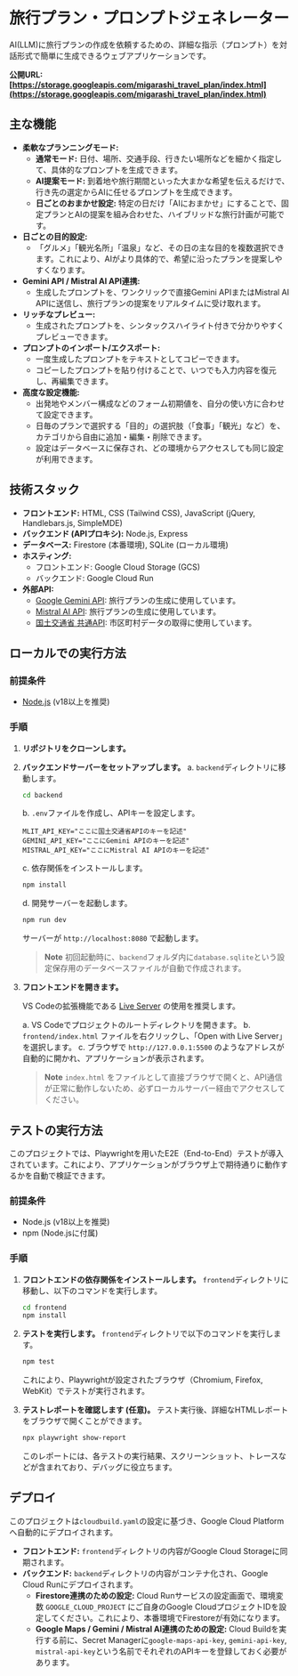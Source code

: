 # 旅行プラン・プロンプトジェネレーター

AI(LLM)に旅行プランの作成を依頼するための、詳細な指示（プロンプト）を対話形式で簡単に生成できるウェブアプリケーションです。

**公開URL: [https://storage.googleapis.com/migarashi_travel_plan/index.html](https://storage.googleapis.com/migarashi_travel_plan/index.html)**

## 主な機能

*   **柔軟なプランニングモード:**
    *   **通常モード:** 日付、場所、交通手段、行きたい場所などを細かく指定して、具体的なプロンプトを生成できます。
    *   **AI提案モード:** 到着地や旅行期間といった大まかな希望を伝えるだけで、行き先の選定からAIに任せるプロンプトを生成できます。
    *   **日ごとのおまかせ設定:** 特定の日だけ「AIにおまかせ」にすることで、固定プランとAIの提案を組み合わせた、ハイブリッドな旅行計画が可能です。
*   **日ごとの目的設定:**
    *   「グルメ」「観光名所」「温泉」など、その日の主な目的を複数選択できます。これにより、AIがより具体的で、希望に沿ったプランを提案しやすくなります。
*   **Gemini API / Mistral AI API連携:**
    *   生成したプロンプトを、ワンクリックで直接Gemini APIまたはMistral AI APIに送信し、旅行プランの提案をリアルタイムに受け取れます。
*   **リッチなプレビュー:**
    *   生成されたプロンプトを、シンタックスハイライト付きで分かりやすくプレビューできます。
*   **プロンプトのインポート/エクスポート:**
    *   一度生成したプロンプトをテキストとしてコピーできます。
    *   コピーしたプロンプトを貼り付けることで、いつでも入力内容を復元し、再編集できます。
*   **高度な設定機能:**
    *   出発地やメンバー構成などのフォーム初期値を、自分の使い方に合わせて設定できます。
    *   日毎のプランで選択する「目的」の選択肢（「食事」「観光」など）を、カテゴリから自由に追加・編集・削除できます。
    *   設定はデータベースに保存され、どの環境からアクセスしても同じ設定が利用できます。

## 技術スタック

*   **フロントエンド:** HTML, CSS (Tailwind CSS), JavaScript (jQuery, Handlebars.js, SimpleMDE)
*   **バックエンド (APIプロキシ):** Node.js, Express
*   **データベース:** Firestore (本番環境), SQLite (ローカル環境)
*   **ホスティング:**
    *   フロントエンド: Google Cloud Storage (GCS)
    *   バックエンド: Google Cloud Run
*   **外部API:**
    *   [Google Gemini API](https://ai.google.dev/): 旅行プランの生成に使用しています。
    *   [Mistral AI API](https://mistral.ai/): 旅行プランの生成に使用しています。
    *   [国土交通省 共通API](https://www.mlit.go.jp/plateau/api/): 市区町村データの取得に使用しています。

## ローカルでの実行方法

### 前提条件

*   [Node.js](https://nodejs.org/) (v18以上を推奨)

### 手順

1.  **リポジトリをクローンします。**

2.  **バックエンドサーバーをセットアップします。**
    a. `backend`ディレクトリに移動します。
       ```bash
       cd backend
       ```
    b. `.env`ファイルを作成し、APIキーを設定します。
       ```
       MLIT_API_KEY="ここに国土交通省APIのキーを記述"
       GEMINI_API_KEY="ここにGemini APIのキーを記述"
       MISTRAL_API_KEY="ここにMistral AI APIのキーを記述"
       ```
    c. 依存関係をインストールします。
       ```bash
       npm install
       ```
    d. 開発サーバーを起動します。
       ```bash
       npm run dev
       ```
       サーバーが `http://localhost:8080` で起動します。

    > **Note**
    > 初回起動時に、`backend`フォルダ内に`database.sqlite`という設定保存用のデータベースファイルが自動で作成されます。

3.  **フロントエンドを開きます。**

    VS Codeの拡張機能である [Live Server](https://marketplace.visualstudio.com/items?itemName=ritwickdey.LiveServer) の使用を推奨します。

    a. VS Codeでプロジェクトのルートディレクトリを開きます。
    b. `frontend/index.html` ファイルを右クリックし、「Open with Live Server」を選択します。
    c. ブラウザで `http://127.0.0.1:5500` のようなアドレスが自動的に開かれ、アプリケーションが表示されます。

    > **Note**
    > `index.html` をファイルとして直接ブラウザで開くと、API通信が正常に動作しないため、必ずローカルサーバー経由でアクセスしてください。

## テストの実行方法

このプロジェクトでは、Playwrightを用いたE2E（End-to-End）テストが導入されています。これにより、アプリケーションがブラウザ上で期待通りに動作するかを自動で検証できます。

### 前提条件

*   Node.js (v18以上を推奨)
*   npm (Node.jsに付属)

### 手順

1.  **フロントエンドの依存関係をインストールします。**
    `frontend`ディレクトリに移動し、以下のコマンドを実行します。
    ```bash
    cd frontend
    npm install
    ```

2.  **テストを実行します。**
    `frontend`ディレクトリで以下のコマンドを実行します。
    ```bash
    npm test
    ```
    これにより、Playwrightが設定されたブラウザ（Chromium, Firefox, WebKit）でテストが実行されます。

3.  **テストレポートを確認します (任意)。**
    テスト実行後、詳細なHTMLレポートをブラウザで開くことができます。
    ```bash
    npx playwright show-report
    ```
    このレポートには、各テストの実行結果、スクリーンショット、トレースなどが含まれており、デバッグに役立ちます。

## デプロイ

このプロジェクトは`cloudbuild.yaml`の設定に基づき、Google Cloud Platformへ自動的にデプロイされます。

*   **フロントエンド:** `frontend`ディレクトリの内容がGoogle Cloud Storageに同期されます。
*   **バックエンド:** `backend`ディレクトリの内容がコンテナ化され、Google Cloud Runにデプロイされます。
    *   **Firestore連携のための設定:** Cloud Runサービスの設定画面で、環境変数 `GOOGLE_CLOUD_PROJECT` にご自身のGoogle CloudプロジェクトIDを設定してください。これにより、本番環境でFirestoreが有効になります。
    *   **Google Maps / Gemini / Mistral AI連携のための設定:** Cloud Buildを実行する前に、Secret Managerに`google-maps-api-key`, `gemini-api-key`, `mistral-api-key`という名前でそれぞれのAPIキーを登録しておく必要があります。